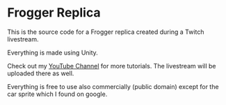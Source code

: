 # Frogger Replica
This is the source code for a Frogger replica created during a Twitch livestream.

Everything is made using Unity.

Check out my [YouTube Channel](http://youtube.com/brackeys) for more tutorials. The livestream will be uploaded there as well.

Everything is free to use also commercially (public domain) except for the car sprite which I found on google.